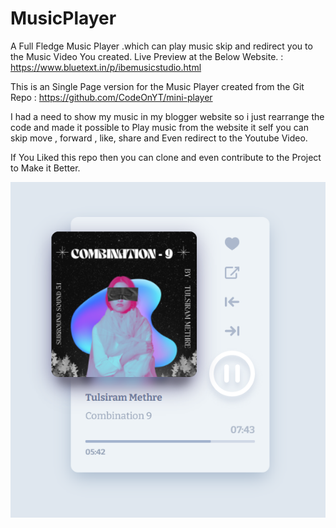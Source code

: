 # MusicPlayer

A Full Fledge Music Player .which can play music skip and redirect you to the Music Video You created.
Live Preview at the Below Website. : https://www.bluetext.in/p/ibemusicstudio.html


This is an Single Page version for the Music Player created from the Git Repo : https://github.com/CodeOnYT/mini-player

I had a need to show my music in my blogger website so i just rearrange the code and made it possible to Play music from
the website it self you can skip move , forward , like, share and Even redirect to the Youtube Video.

If You Liked this repo then you can clone and even contribute to the Project to Make it Better.

![Screenshot](https://raw.githubusercontent.com/CodeOnYT/MusicPlayer/main/Screenshot%202021-09-14%20155051.png)
